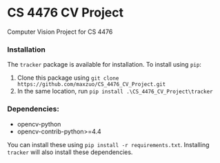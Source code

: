 # CS 4476 CV Project
Computer Vision Project for CS 4476


### Installation
The `tracker` package is available for installation. To install using `pip`:
1. Clone this package using `git clone https://github.com/maxzuo/CS_4476_CV_Project.git`
2. In the same location, run `pip install .\CS_4476_CV_Project\tracker`

### Dependencies:
* opencv-python
* opencv-contrib-python>=4.4

You can install these using `pip install -r requirements.txt`. Installing `tracker` will also install these dependencies.